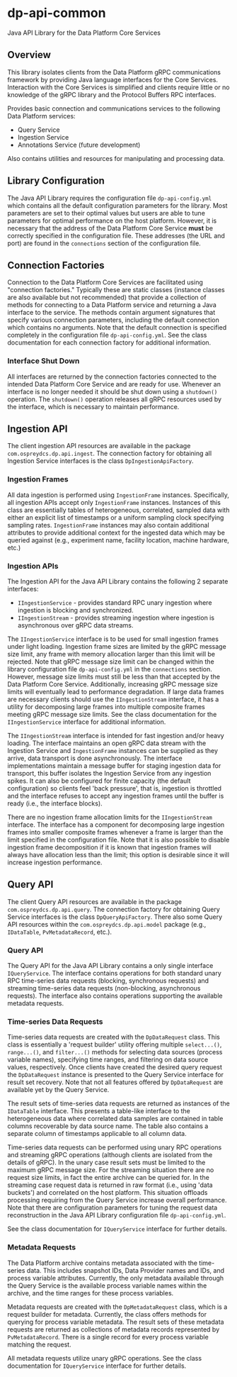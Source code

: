 # dp-api-common
Java API Library for the Data Platform Core Services

## Overview
This library isolates clients from the Data Platform gRPC communications framework by providing Java language interfaces
for the Core Services.  Interaction with the Core Services is simplified and clients require little or no knowledge of 
the gRPC library and the Protocol Buffers RPC interfaces.

Provides basic connection and communications services to the following Data Platform services:
- Query Service 
- Ingestion Service 
- Annotations Service (future development)

Also contains utilities and resources for manipulating and processing data.

## Library Configuration
The Java API Library requires the configuration file `dp-api-config.yml` which contains all the default configuration
parameters for the library.  Most parameters are set to their optimal values but users are able to tune parameters
for optimal performance on the host platform.  However, it is necessary that the address of the Data Platform 
Core Service **must** be correctly specified in the configuration file.  These addresses (the URL and port) are 
found in the `connections` section of the configuration file.

## Connection Factories
Connection to the Data Platform Core Services are facilitated using "connection factories."  Typically these are
static classes (instance classes are also available but not recommended) that provide a collection of methods
for connecting to a Data Platform service and returning a Java interface to the service.  The methods contain
argument signatures that specify various connection parameters, including the default connection which contains
no arguments.  Note that the default connection is specified completely in the configuration file `dp-api-config.yml`.
See the class documentation for each connection factory for additional information.

### Interface Shut Down
All interfaces are returned by the connection factories connected to the intended Data Platform Core Service and
are ready for use.  Whenever an interface is no longer needed it should be shut down using a `shutdown()`
operation.  The `shutdown()` operation releases all gRPC resources used by the interface, which is necessary to
maintain performance.

## Ingestion API
The client ingestion API resources are available in the package `com.ospreydcs.dp.api.ingest`.  The connection factory 
for obtaining all Ingestion Service interfaces is the class `DpIngestionApiFactory`.

### Ingestion Frames
All data ingestion is performed using `IngestionFrame` instances.  Specifically, all ingestion APIs accept only 
`IngestionFrame` instances.  Instances of this class are essentially tables of heterogeneous, correlated, sampled data
with either an explicit list of timestamps or a uniform sampling clock specifying sampling rates.  `IngestionFrame`
instances may also contain additional attributes to provide additional context for the ingested data which may
be queried against (e.g., experiment name, facility location, machine hardware, etc.)

### Ingestion APIs
The Ingestion API for the Java API Library contains the following 2 separate interfaces:
- `IIngestionService` - provides standard RPC unary ingestion where ingestion is blocking and synchronized.
- `IIngestionStream` - provides streaming ingestion where ingestion is asynchronous over gRPC data streams.

The `IIngestionService` interface is to be used for small ingestion frames under light loading.  Ingestion frame
sizes are limited by the gRPC message size limit, any frame with memory allocation larger than this limit will
be rejected.  Note that gRPC message size limit can be changed within the library configuration file `dp-api-config.yml`
in the `connections` section.  However, message size limits must still be less than that accepted by the Data
Platform Core Service.  Additionally, increasing gRPC message size limits will eventually lead to performance degradation.
If large data frames are necessary clients should use the `IIngestionStream` interface, it has a utility for decomposing
large frames into multiple composite frames meeting gRPC message size limits.  See the class documentation for the
`IIngestionService` interface for additional information.

The `IIngestionStream` interface is intended for fast ingestion and/or heavy loading.  The interface maintains an open
gRPC data stream with the Ingestion Service and `IngestionFrame` instances can be supplied as they arrive, data transport
is done asynchronously.  The interface implementations maintain a message buffer for staging ingestion data for transport,
this buffer isolates the Ingestion Service from any ingestion spikes.  It can also be configured for finite capacity
(the default configuration) so clients feel 'back pressure', that is, ingestion is throttled and the interface refuses
to accept any ingestion frames until the buffer is ready (i.e., the interface blocks).  

There are no ingestion frame allocation limits for the `IIngestionStream` interface.  The interface has a component for
decomposing large ingestion frames into smaller composite frames whenever a frame is larger than the limit specified in
the configuration file.  Note that it is also possible to disable ingestion frame decomposition if it is known that
ingestion frames will always have allocation less than the limit; this option is desirable since it will increase
ingestion performance.

## Query API
The client Query API resources are available in the package `com.ospreydcs.dp.api.query`.  The connection factory
for obtaining Query Service interfaces is the class `DpQueryApiFactory`.  There also some Query API resources within
the `com.ospreydcs.dp.api.model` package (e.g., `IDataTable`, `PvMetadataRecord`, etc.).

### Query API
The Query API for the Java API Library contains a only single interface `IQueryService`.  The interface contains operations
for both standard unary RPC time-series data requests (blocking, synchronous requests) and streaming time-series data
requests (non-blocking, asynchronous requests).  The interface also contains operations supporting the available metadata requests.

### Time-series Data Requests
Time-series data requests are created with the `DpDataRequest` class.  This class is essentially a 'request builder' utility offering multiple `select...()`, `range...()`, and `filter...()` methods for selecting data sources (process variable names), specifying time ranges, and filtering on data source values, respectively.  Once clients have created the desired query
request the `DpDataRequest` instance is presented to the Query Service interface for result set recovery.  Note that not
all features offered by `DpDataRequest` are available yet by the Query Service.

The result sets of time-series data requests are returned as instances of the `IDataTable` interface.  This presents a
table-like interface to the heterogeneous data where correlated data samples are contained in table columns recoverable
by data source name.  The table also contains a separate column of timestamps applicable to all column data.

Time-series data requests can be performed using unary RPC operations and streaming gRPC operations (although clients
are isolated from the details of gRPC).  In the unary case result sets must be limited to the maximum gRPC message size.
For the streaming situation there are no request size limits, in fact the entire archive can be queried for.  In the 
streaming case request data is returned in raw format (i.e., using 'data buckets') and correlated on the host platform.
This situation offloads processing requiring from the Query Service increase overall performance.  Note that there are
configuration parameters for tuning the request data reconstruction in the Java API Library configuration file
`dp-api-config.yml`.

See the class documentation for `IQueryService` interface for further details. 

### Metadata Requests
The Data Platform archive contains metadata associated with the time-series data.  This includes snapshot IDs, Data Provider
names and IDs, and process variable attributes.  Currently, the only metadata available through the Query Service is the
available process variable names within the archive, and the time ranges for these process variables.

Metadata requests are created with the `DpMetadataRequest` class, which is a request builder for metadata.  Currently, the
class offers methods for querying for process variable metadata.  The result sets of these metadata requests are 
returned as collections of metadata records represented by `PvMetadataRecord`.  There is a single record for every process
variable matching the request.

All metadata requests utilize unary gRPC operations.  See the class documentation for `IQueryService` interface for further details.
